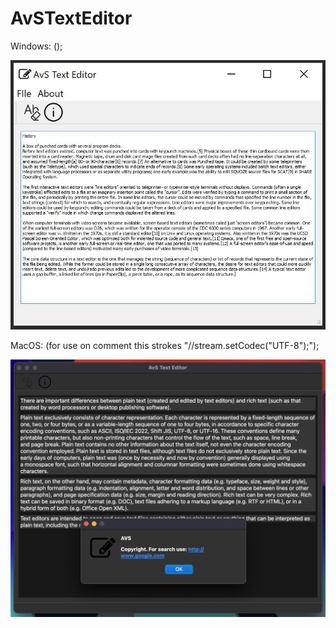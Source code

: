 # AvSTextEditor

Windows: ();

![Image alt](https://github.com/Al8xShu/AvSTextEditor/blob/main/AvSTextEditor.JPG)

MacOS: (for use on comment this strokes "//stream.setCodec("UTF-8");");

![Image alt](https://github.com/Al8xShu/AvSTextEditor/blob/main/AvSTextEditorMac.JPG)

